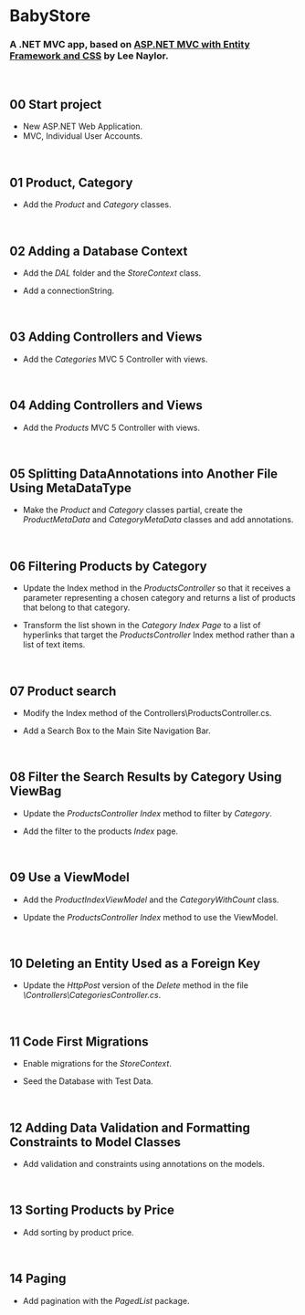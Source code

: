 # BabyStore

### A .NET MVC app, based on [ASP.NET MVC with Entity Framework and CSS](https://www.apress.com/gp/book/9781484221365) by Lee Naylor.


&nbsp;
## 00 Start project

* New ASP.NET Web Application.
* MVC, Individual User Accounts.


&nbsp;
## 01 Product, Category

* Add the *Product* and *Category* classes.


&nbsp;
## 02 Adding a Database Context

* Add the *DAL* folder and the *StoreContext* class.

* Add a connectionString.


&nbsp;
## 03 Adding Controllers and Views

* Add the *Categories* MVC 5 Controller with views.

&nbsp;
## 04 Adding Controllers and Views

* Add the *Products* MVC 5 Controller with views.


&nbsp;
## 05 Splitting DataAnnotations into Another File Using MetaDataType

*  Make the *Product* and *Category* classes partial, create the *ProductMetaData* and *CategoryMetaData* classes and add annotations.


&nbsp;
## 06 Filtering Products by Category

* Update the Index method in the *ProductsController* so that it receives a parameter
representing a chosen category and returns a list of products that belong to that
category.

* Transform the list shown in the *Category Index Page* to a list of hyperlinks that target
the *ProductsController* Index method rather than a list of text items.


&nbsp;
## 07 Product search

* Modify the Index method of the Controllers\ProductsController.cs.

* Add a Search Box to the Main Site Navigation Bar.


&nbsp;
## 08 Filter the Search Results by Category Using ViewBag

* Update the *ProductsController* *Index* method to filter by *Category*.

* Add the filter to the products *Index* page.



&nbsp;
## 09 Use a ViewModel

* Add the *ProductIndexViewModel* and the *CategoryWithCount* class.

* Update the *ProductsController* *Index* method to use the ViewModel.



&nbsp;
## 10 Deleting an Entity Used as a Foreign Key

* Update the *HttpPost* version of the *Delete* method in the file *\Controllers\CategoriesController.cs*.



&nbsp;
## 11 Code First Migrations

* Enable migrations for the *StoreContext*.

* Seed the Database with Test Data.



&nbsp;
## 12 Adding Data Validation and Formatting Constraints to Model Classes

* Add validation and constraints using annotations on the models.



&nbsp;
## 13 Sorting Products by Price

* Add sorting by product price.



&nbsp;
## 14 Paging

* Add pagination with the *PagedList* package.
